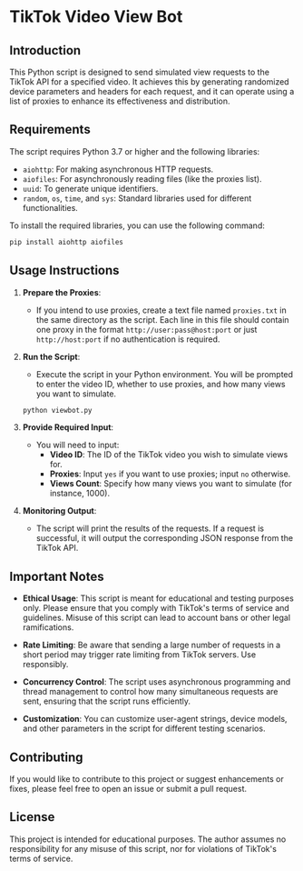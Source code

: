 # TikTok Video View Bot 

## Introduction 

This Python script is designed to send simulated view requests to the TikTok API for a specified video. It achieves this by generating randomized device parameters and headers for each request, and it can operate using a list of proxies to enhance its effectiveness and distribution. 
  
## Requirements  
   
The script requires Python 3.7 or higher and the following libraries: 
  
- `aiohttp`: For making asynchronous HTTP requests.
- `aiofiles`: For asynchronously reading files (like the proxies list).
- `uuid`: To generate unique identifiers.
- `random`, `os`, `time`, and `sys`: Standard libraries used for different functionalities.

To install the required libraries, you can use the following command:

```bash
pip install aiohttp aiofiles
```

## Usage Instructions

1. **Prepare the Proxies**:
   - If you intend to use proxies, create a text file named `proxies.txt` in the same directory as the script. Each line in this file should contain one proxy in the format `http://user:pass@host:port` or just `http://host:port` if no authentication is required.

2. **Run the Script**:
   - Execute the script in your Python environment. You will be prompted to enter the video ID, whether to use proxies, and how many views you want to simulate.

   ```bash
   python viewbot.py
   ```

3. **Provide Required Input**:
   - You will need to input:
     - **Video ID**: The ID of the TikTok video you wish to simulate views for.
     - **Proxies**: Input `yes` if you want to use proxies; input `no` otherwise.
     - **Views Count**: Specify how many views you want to simulate (for instance, 1000).

4. **Monitoring Output**:
   - The script will print the results of the requests. If a request is successful, it will output the corresponding JSON response from the TikTok API.

## Important Notes

- **Ethical Usage**: This script is meant for educational and testing purposes only. Please ensure that you comply with TikTok's terms of service and guidelines. Misuse of this script can lead to account bans or other legal ramifications.

- **Rate Limiting**: Be aware that sending a large number of requests in a short period may trigger rate limiting from TikTok servers. Use responsibly.

- **Concurrency Control**: The script uses asynchronous programming and thread management to control how many simultaneous requests are sent, ensuring that the script runs efficiently.

- **Customization**: You can customize user-agent strings, device models, and other parameters in the script for different testing scenarios.

## Contributing

If you would like to contribute to this project or suggest enhancements or fixes, please feel free to open an issue or submit a pull request.

## License

This project is intended for educational purposes. The author assumes no responsibility for any misuse of this script, nor for violations of TikTok's terms of service.

